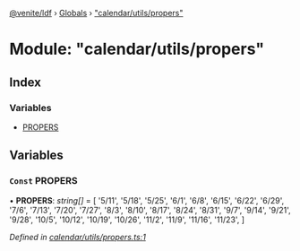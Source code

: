 [@venite/ldf](../README.md) › [Globals](../globals.md) › ["calendar/utils/propers"](_calendar_utils_propers_.md)

# Module: "calendar/utils/propers"

## Index

### Variables

* [PROPERS](_calendar_utils_propers_.md#const-propers)

## Variables

### `Const` PROPERS

• **PROPERS**: *string[]* = [
  '5/11',
  '5/18',
  '5/25',
  '6/1',
  '6/8',
  '6/15',
  '6/22',
  '6/29',
  '7/6',
  '7/13',
  '7/20',
  '7/27',
  '8/3',
  '8/10',
  '8/17',
  '8/24',
  '8/31',
  '9/7',
  '9/14',
  '9/21',
  '9/28',
  '10/5',
  '10/12',
  '10/19',
  '10/26',
  '11/2',
  '11/9',
  '11/16',
  '11/23',
]

*Defined in [calendar/utils/propers.ts:1](https://github.com/gbj/venite/blob/bb76e32/ldf/src/calendar/utils/propers.ts#L1)*

